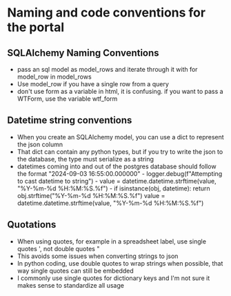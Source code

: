 # Naming and code conventions for the portal

SQLAlchemy Naming Conventions
---------------------
* pass an sql model as model_rows and iterate through it with for model_row in model_rows
* Use model_row if you have a single row from a query
* don't use form as a variable in html, it is confusing.  if you want to pass a WTForm, use the variable wtf_form

Datetime string conventions
---------------------------
- When you create an SQLAlchemy model, you can use a dict to represent the json column
- That dict can contain any python types, but if you try to write the json to the database, the type must serialize as a string
- datetimes coming into and out of the postgres database should follow the format "2024-09-03 16:55:00.000000"
      - logger.debug(f"Attempting to cast datetime to string")
      - value = datetime.datetime.strftime(value, "%Y-%m-%d %H:%M:%S.%f")
      - if isinstance(obj, datetime):
          return obj.strftime("%Y-%m-%d %H:%M:%S.%f")
          value = datetime.datetime.strftime(value, "%Y-%m-%d %H:%M:%S.%f")

Quotations
---------------------------
- When using quotes, for example in a spreadsheet label, use single quotes ', not double quotes "
- This avoids some issues when converting strings to json
- In python coding, use double quotes to wrap strings when possible, that way single quotes can still be embedded
- I commonly use single quotes for dictionary keys and I'm not sure it makes sense to standardize all usage
